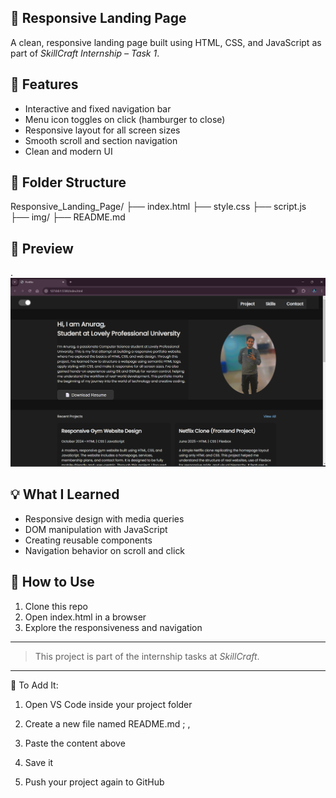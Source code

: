 ## 🚀 Responsive Landing Page

A clean, responsive landing page built using HTML, CSS, and JavaScript as part of *SkillCraft Internship – Task 1*.

## 🔧 Features

- Interactive and fixed navigation bar
- Menu icon toggles on click (hamburger to close)
- Responsive layout for all screen sizes
- Smooth scroll and section navigation
- Clean and modern UI

## 📁 Folder Structure

Responsive_Landing_Page/ ├── index.html ├── style.css ├── script.js ├── img/ ├── README.md

## 📸 Preview
.
![screenshot](screenshot.png)  

## 💡 What I Learned

- Responsive design with media queries
- DOM manipulation with JavaScript
- Creating reusable components
- Navigation behavior on scroll and click

## 📌 How to Use

1. Clone this repo
2. Open index.html in a browser
3. Explore the responsiveness and navigation

---

> This project is part of the internship tasks at *SkillCraft*.


---

📍 To Add It:

1. Open VS Code inside your project folder


2. Create a new file named README.md
;
,
3. Paste the content above


4. Save it


5. Push your project again to GitHub

